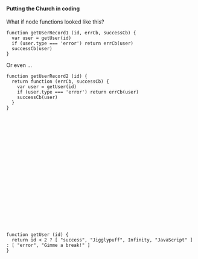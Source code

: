 #### Putting the Church in coding
What if node functions looked like this?

```
function getUserRecord1 (id, errCb, successCb) {
  var user = getUser(id)
  if (user.type === 'error') return errCb(user)
  successCb(user)
}
```
Or even ...

```
function getUserRecord2 (id) {
  return function (errCb, successCb) {
    var user = getUser(id)
    if (user.type === 'error') return errCb(user)
    successCb(user)
  }
}
```

```






















function getUser (id) {
  return id < 2 ? [ "success", "Jigglypuff", Infinity, "JavaScript" ] : [ "error", "Gimme a break!" ]
}
```
